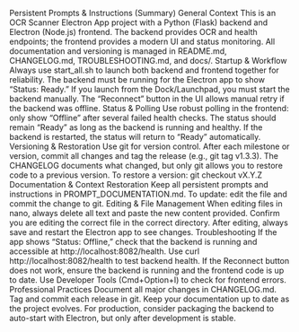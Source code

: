 Persistent Prompts & Instructions (Summary)
General Context
This is an OCR Scanner Electron App project with a Python (Flask) backend and Electron (Node.js) frontend.
The backend provides OCR and health endpoints; the frontend provides a modern UI and status monitoring.
All documentation and versioning is managed in README.md, CHANGELOG.md, TROUBLESHOOTING.md, and docs/.
Startup & Workflow
Always use start_all.sh to launch both backend and frontend together for reliability.
The backend must be running for the Electron app to show “Status: Ready.”
If you launch from the Dock/Launchpad, you must start the backend manually.
The “Reconnect” button in the UI allows manual retry if the backend was offline.
Status & Polling
Use robust polling in the frontend: only show “Offline” after several failed health checks.
The status should remain “Ready” as long as the backend is running and healthy.
If the backend is restarted, the status will return to “Ready” automatically.
Versioning & Restoration
Use git for version control.
After each milestone or version, commit all changes and tag the release (e.g., git tag v1.3.3).
The CHANGELOG documents what changed, but only git allows you to restore code to a previous version.
To restore a version: git checkout vX.Y.Z
Documentation & Context Restoration
Keep all persistent prompts and instructions in PROMPT_DOCUMENTATION.md.
To update: edit the file and commit the change to git.
Editing & File Management
When editing files in nano, always delete all text and paste the new content provided.
Confirm you are editing the correct file in the correct directory.
After editing, always save and restart the Electron app to see changes.
Troubleshooting
If the app shows “Status: Offline,” check that the backend is running and accessible at http://localhost:8082/health.
Use curl http://localhost:8082/health to test backend health.
If the Reconnect button does not work, ensure the backend is running and the frontend code is up to date.
Use Developer Tools (Cmd+Option+I) to check for frontend errors.
Professional Practices
Document all major changes in CHANGELOG.md.
Tag and commit each release in git.
Keep your documentation up to date as the project evolves.
For production, consider packaging the backend to auto-start with Electron, but only after development is stable.
